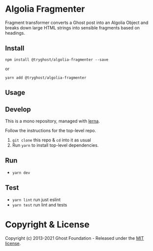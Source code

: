 # Algolia Fragmenter

Fragment transformer converts a Ghost post into an Algolia Object and breaks down large HTML strings into sensible fragments based on headings.

## Install

`npm install @tryghost/algolia-fragmenter --save`

or

`yarn add @tryghost/algolia-fragmenter`


## Usage


## Develop

This is a mono repository, managed with [lerna](https://lernajs.io/).

Follow the instructions for the top-level repo.
1. `git clone` this repo & `cd` into it as usual
2. Run `yarn` to install top-level dependencies.


## Run

- `yarn dev`


## Test

- `yarn lint` run just eslint
- `yarn test` run lint and tests




# Copyright & License

Copyright (c) 2013-2021 Ghost Foundation - Released under the [MIT license](LICENSE).
